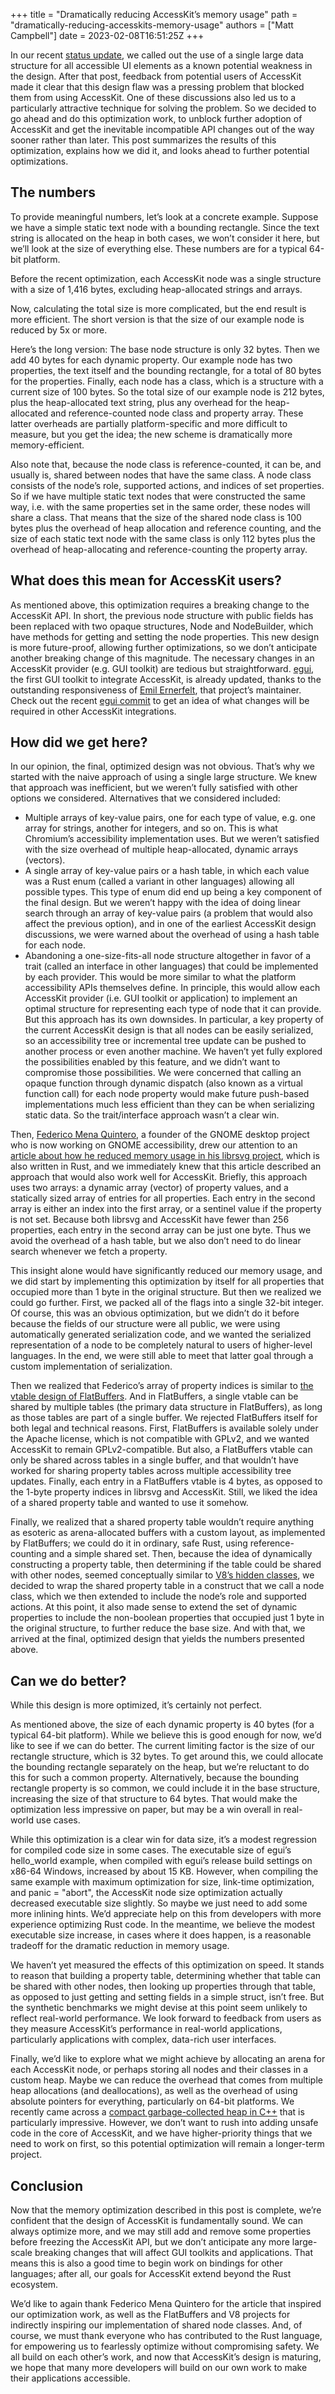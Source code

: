 +++
title = "Dramatically reducing AccessKit’s memory usage"
path = "dramatically-reducing-accesskits-memory-usage"
authors = ["Matt Campbell"]
date = 2023-02-08T16:51:25Z
+++

In our recent [status update](./looking-back-looking-forward/), we called out the use of a single large data structure for all accessible UI elements as a known potential weakness in the design. After that post, feedback from potential users of AccessKit made it clear that this design flaw was a pressing problem that blocked them from using AccessKit. One of these discussions also led us to a particularly attractive technique for solving the problem. So we decided to go ahead and do this optimization work, to unblock further adoption of AccessKit and get the inevitable incompatible API changes out of the way sooner rather than later. This post summarizes the results of this optimization, explains how we did it, and looks ahead to further potential optimizations.

## The numbers

To provide meaningful numbers, let’s look at a concrete example. Suppose we have a simple static text node with a bounding rectangle. Since the text string is allocated on the heap in both cases, we won’t consider it here, but we’ll look at the size of everything else. These numbers are for a typical 64-bit platform.

Before the recent optimization, each AccessKit node was a single structure with a size of 1,416 bytes, excluding heap-allocated strings and arrays.

Now, calculating the total size is more complicated, but the end result is more efficient. The short version is that the size of our example node is reduced by 5x or more.

Here’s the long version: The base node structure is only 32 bytes. Then we add 40 bytes for each dynamic property. Our example node has two properties, the text itself and the bounding rectangle, for a total of 80 bytes for the properties. Finally, each node has a class, which is a structure with a current size of 100 bytes. So the total size of our example node is 212 bytes, plus the heap-allocated text string, plus any overhead for the heap-allocated and reference-counted node class and property array. These latter overheads are partially platform-specific and more difficult to measure, but you get the idea; the new scheme is dramatically more memory-efficient.

Also note that, because the node class is reference-counted, it can be, and usually is, shared between nodes that have the same class. A node class consists of the node’s role, supported actions, and indices of set properties. So if we have multiple static text nodes that were constructed the same way, i.e. with the same properties set in the same order, these nodes will share a class. That means that the size of the shared node class is 100 bytes plus the overhead of heap allocation and reference counting, and the size of each static text node with the same class is only 112 bytes plus the overhead of heap-allocating and reference-counting the property array.

## What does this mean for AccessKit users?

As mentioned above, this optimization requires a breaking change to the AccessKit API. In short, the previous node structure with public fields has been replaced with two opaque structures, Node and NodeBuilder, which have methods for getting and setting the node properties. This new design is more future-proof, allowing further optimizations, so we don’t anticipate another breaking change of this magnitude. The necessary changes in an AccessKit provider (e.g. GUI toolkit) are tedious but straightforward. [egui](https://github.com/emilk/egui), the first GUI toolkit to integrate AccessKit, is already updated, thanks to the outstanding responsiveness of [Emil Ernerfelt](https://github.com/emilk), that project’s maintainer. Check out the recent [egui commit](https://github.com/emilk/egui/commit/853d49272471cc930532798840f3101ae4bca81f) to get an idea of what changes will be required in other AccessKit integrations.

## How did we get here?

In our opinion, the final, optimized design was not obvious. That’s why we started with the naive approach of using a single large structure. We knew that approach was inefficient, but we weren’t fully satisfied with other options we considered. Alternatives that we considered included:
- Multiple arrays of key-value pairs, one for each type of value, e.g. one array for strings, another for integers, and so on. This is what Chromium’s accessibility implementation 
  uses. But we weren’t satisfied with the size overhead of multiple heap-allocated, dynamic arrays (vectors).
- A single array of key-value pairs or a hash table, in which each value was a Rust enum (called a variant in other languages) allowing all possible types. This type of enum did end 
  up being a key component of the final design. But we weren’t happy with the idea of doing linear search through an array of key-value pairs (a problem that would also affect the 
  previous option), and in one of the earliest AccessKit design discussions, we were warned about the overhead of using a hash table for each node.
- Abandoning a one-size-fits-all node structure altogether in favor of a trait (called an interface in other languages) that could be implemented by each provider. This would be more 
  similar to what the platform accessibility APIs themselves define. In principle, this would allow each AccessKit provider (i.e. GUI toolkit or application) to implement an optimal 
  structure for representing each type of node that it can provide. But this approach has its own downsides. In particular, a key property of the current AccessKit design is that all 
  nodes can be easily serialized, so an accessibility tree or incremental tree update can be pushed to another process or even another machine. We haven’t yet fully explored the 
  possibilities enabled by this feature, and we didn’t want to compromise those possibilities. We were concerned that calling an opaque function through dynamic dispatch (also known 
  as a virtual function call) for each node property would make future push-based implementations much less efficient than they can be when serializing static data. So the 
  trait/interface approach wasn’t a clear win.

Then, [Federico Mena Quintero](https://viruta.org/), a founder of the GNOME desktop project who is now working on GNOME accessibility, drew our attention to an [article about how he reduced memory usage in his librsvg project](https://viruta.org/reducing-memory-consumption-in-librsvg-2.html), which is also written in Rust, and we immediately knew that this article described an approach that would also work well for AccessKit. Briefly, this approach uses two arrays: a dynamic array (vector) of property values, and a statically sized array of entries for all properties. Each entry in the second array is either an index into the first array, or a sentinel value if the property is not set. Because both librsvg and AccessKit have fewer than 256 properties, each entry in the second array can be just one byte. Thus we avoid the overhead of a hash table, but we also don’t need to do linear search whenever we fetch a property.

This insight alone would have significantly reduced our memory usage, and we did start by implementing this optimization by itself for all properties that occupied more than 1 byte in the original structure. But then we realized we could go further. First, we packed all of the flags into a single 32-bit integer. Of course, this was an obvious optimization, but we didn’t do it before because the fields of our structure were all public, we were using automatically generated serialization code, and we wanted the serialized representation of a node to be completely natural to users of higher-level languages. In the end, we were still able to meet that latter goal through a custom implementation of serialization.

Then we realized that Federico’s array of property indices is similar to [the vtable design of FlatBuffers](https://google.github.io/flatbuffers/flatbuffers_white_paper.html). And in FlatBuffers, a single vtable can be shared by multiple tables (the primary data structure in FlatBuffers), as long as those tables are part of a single buffer. We rejected FlatBuffers itself for both legal and technical reasons. First, FlatBuffers is available solely under the Apache license, which is not compatible with GPLv2, and we wanted AccessKit to remain GPLv2-compatible. But also, a FlatBuffers vtable can only be shared across tables in a single buffer, and that wouldn’t have worked for sharing property tables across multiple accessibility tree updates. Finally, each entry in a FlatBuffers vtable is 4 bytes, as opposed to the 1-byte property indices in librsvg and AccessKit. Still, we liked the idea of a shared property table and wanted to use it somehow.

Finally, we realized that a shared property table wouldn’t require anything as esoteric as arena-allocated buffers with a custom layout, as implemented by FlatBuffers; we could do it in ordinary, safe Rust, using reference-counting and a simple shared set. Then, because the idea of dynamically constructing a property table, then determining if the table could be shared with other nodes, seemed conceptually similar to [V8’s hidden classes](https://v8.dev/docs/hidden-classes), we decided to wrap the shared property table in a construct that we call a node class, which we then extended to include the node’s role and supported actions. At this point, it also made sense to extend the set of dynamic properties to include the non-boolean properties that occupied just 1 byte in the original structure, to further reduce the base size. And with that, we arrived at the final, optimized design that yields the numbers presented above.

## Can we do better?

While this design is more optimized, it’s certainly not perfect.

As mentioned above, the size of each dynamic property is 40 bytes (for a typical 64-bit platform). While we believe this is good enough for now, we’d like to see if we can do better. The current limiting factor is the size of our rectangle structure, which is 32 bytes. To get around this, we could allocate the bounding rectangle separately on the heap, but we’re reluctant to do this for such a common property. Alternatively, because the bounding rectangle property is so common, we could include it in the base structure, increasing the size of that structure to 64 bytes. That would make the optimization less impressive on paper, but may be a win overall in real-world use cases.

While this optimization is a clear win for data size, it’s a modest regression for compiled code size in some cases. The executable size of egui’s hello_world example, when compiled with egui’s release build settings on x86-64 Windows, increased by about 15 KB. However, when compiling the same example with maximum optimization for size, link-time optimization, and panic = "abort", the AccessKit node size optimization actually decreased executable size slightly. So maybe we just need to add some more inlining hints. We’d appreciate help on this from developers with more experience optimizing Rust code. In the meantime, we believe the modest executable size increase, in cases where it does happen, is a reasonable tradeoff for the dramatic reduction in memory usage.

We haven’t yet measured the effects of this optimization on speed. It stands to reason that building a property table, determining whether that table can be shared with other nodes, then looking up properties through that table, as opposed to just getting and setting fields in a simple struct, isn’t free. But the synthetic benchmarks we might devise at this point seem unlikely to reflect real-world performance. We look forward to feedback from users as they measure AccessKit’s performance in real-world applications, particularly applications with complex, data-rich user interfaces.

Finally, we’d like to explore what we might achieve by allocating an arena for each AccessKit node, or perhaps storing all nodes and their classes in a custom heap. Maybe we can reduce the overhead that comes from multiple heap allocations (and deallocations), as well as the overhead of using absolute pointers for everything, particularly on 64-bit platforms. We recently came across a [compact garbage-collected heap in C++](https://github.com/snej/smol_world) that is particularly impressive. However, we don’t want to rush into adding unsafe code in the core of AccessKit, and we have higher-priority things that we need to work on first, so this potential optimization will remain a longer-term project.

## Conclusion

Now that the memory optimization described in this post is complete, we’re confident that the design of AccessKit is fundamentally sound. We can always optimize more, and we may still add and remove some properties before freezing the AccessKit API, but we don’t anticipate any more large-scale breaking changes that will affect GUI toolkits and applications. That means this is also a good time to begin work on bindings for other languages; after all, our goals for AccessKit extend beyond the Rust ecosystem.

We’d like to again thank Federico Mena Quintero for the article that inspired our optimization work, as well as the FlatBuffers and V8 projects for indirectly inspiring our implementation of shared node classes. And, of course, we must thank everyone who has contributed to the Rust language, for empowering us to fearlessly optimize without compromising safety. We all build on each other’s work, and now that AccessKit’s design is maturing, we hope that many more developers will build on our own work to make their applications accessible.
